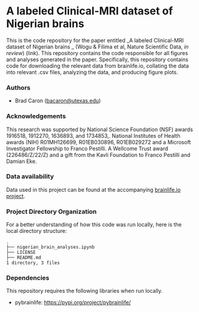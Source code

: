 # A labeled Clinical-MRI dataset of Nigerian brains 

This is the code repository for the paper entitled _A labeled Clinical-MRI dataset of Nigerian brains 
_ (Wogu & Filima et al, Nature Scientific Data, _in review_) (link). This repository contains the code responsible for all figures and analyses generated in the paper. Specifically, this repository contains code for downloading the relevant data from brainlife.io, collating the data into relevant .csv files, analyzing the data, and producing figure plots.

### Authors 

- Brad Caron (bacaron@utexas.edu)

### Acknowledgements  

This research was supported by National Science Foundation (NSF) awards 1916518, 1912270, 1636893, and 1734853,. National Institutes of Health awards (NIH) R01MH126699, R01EB030896, R01EB029272 and a Microsoft Investigator Fellowship to Franco Pestilli. A Wellcome Trust award (226486/Z/22/Z) and a gift from the Kavli Foundation to Franco Pestilli and Damian Eke.

### Data availability

Data used in this project can be found at the accompanying [brainlife.io project](https://brainlife.io/project/627562a1cbc76827b723c643).

### Project Directory Organization

For a better understanding of how this code was run locally, here is the local directory structure:

	.
	├── nigerian_brain_analyses.ipynb
	├── LICENSE
	├── README.md
	1 directory, 3 files

<!--
<sub> This material is based upon work supported by the National Science Foundation Graduate Research Fellowship under Grant No. 1342962. Any opinion, findings, and conclusions or recommendations expressed in this material are those of the authors(s) and do not necessarily reflect the views of the National Science Foundation. </sub>
-->

### Dependencies

This repository requires the following libraries when run locally. 

- pybrainlife: https://pypi.org/project/pybrainlife/

